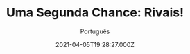 ---
id: '8a88d7a4-3c9b-472c-b570-d3bdb341d76a'
type: 'movie' # Filme, Série, Anime
title: "Uma Segunda Chance: Rivais!"
synopsis: ["A estrela da ginástica Maddy Cornell (Emily Morris, estrela de “A Second Chance”) está no auge de sua carreira na ginástica e à beira de formar a equipe olímpica australiana, quando uma queda dramática em um evento de qualificação deixa seus planos futuros em espera. Devastada e desanimada, ela vai ficar no país com seu mentor de longa data e treinador Beverly Carmel (Carmel Johnson). Beverly convence Maddy a treinar uma nova equipe de jovens ginastas do clube local: a turbulenta e confiante líder de esquadrão Tess (Stella Shute), Alkira (Eva Grados), uma garota aborígine super talentosa e Tayla (Índia Colombi), que Está lutando…",
]
originalTitle: "A Second Chance: Rivals!"
date: '2021-04-05T19:28:27.000Z'
update: '2021-04-05T19:28:27.000Z'
releaseDate: '2019-09-21T03:00:00.000Z'
imdb:
  rating: '5.3' # 8.5
  id: '' # tt0470752
duration: '1h 29 Min'
trailer:
  urls: [
    'mC550WA_8zQ',
  ]
tags: ['1080p']
genre: ['Drama'] #
quality: 'WEB-DL' # BluRay, WEB-DL, HDTV, WEB-DL4K, WEB-DLe
format: 'Mkv' # MKV, MP4, TS
audio: 'Português, Inglês' # Dublado, Legendado, Dual Audio, Dub & Leg
subtitle: 'Português' # Português, inglês,
size: '3.72 GB' # 4.8 GB
audioQuality: 10
videoQuality: 10
directors: []
#  - name: 'Lana Wachowski'
#    image: ''
#  - name: 'Lilly Wachowski'
#    image: ''
cast: []
#  - name: 'Keanu Reeves'
#    image: ''
#    characterName: 'Neo'
writers: []
#  - name: ''
#    image: ''
maturityRating:
  age: '' # L , 10, 12, 14, 16, 18
  topics: [''] # Violence, Illegal drugs, Inappropriate Language, Legal Drugs, Sexual Content, Extreme Violence
###########################################
download:
  
  - url: 'magnet:?xt=urn:btih:21c37857bb0e5b01635d8b9386e72eb042757c8b&dn=LAPUMiA.Org - Uma%20Segunda%20Chance%20-%20Rivais%202020%20(1080p-FULL)%20LAPUMiA&tr=udp%3a%2f%2ftracker.opentrackr.org%3a1337%2fannounce&tr=udp%3a%2f%2ftracker.openbittorrent.com%3a80%2fannounce&tr=udp%3a%2f%2ftracker.trackerfix.com%3a80%2fannounce&tr=udp%3a%2f%2ftracker.coppersurfer.tk%3a6969%2fannounce&tr=udp%3a%2f%2ftracker.leechers-paradise.org%3a6969%2fannounce&tr=udp%3a%2f%2feddie4.nl%3a6969%2fannounce&tr=udp%3a%2f%2fp4p.arenabg.com%3a1337%2fannounce&tr=udp%3a%2f%2fexplodie.org%3a6969%2fannounce&tr=udp%3a%2f%2fzer0day.ch%3a1337%2fannounce'
    resolution: '1080p' # 720p, 1080p, 4K,
    audio: 'Dual Áudio' # Dublado, Legendado, Dual Audio
    size: '' # 4.8 GB
    quality: '' # BluRay, WEB-DL
    format: '' # MKV
images:
  cover: '/assets/movies/uma-segunda-chance-rivais.jpg'
  background: '/assets/movies/'
---